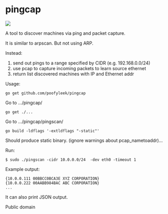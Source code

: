 pingcap
=======

![](http://www.progolf.dk/imageserver/getimage.ashx?Imagename=/Files/Images/ecom/ping-kasket-classic-bright-1388673907_102.jpg&w=308&h=378)

A tool to discover machines via ping and packet capture.

It is similar to arpscan.  But not using ARP.

Instead:

1. send out pings to a range specified by CIDR (e.g. 192.168.0.0/24)
2. use pcap to capture incoming packets to learn source ethernet
3. return list discovered machines with IP and Ethernet addr

Usage:

```
go get github.com/poofyleek/pingcap
```

Go to .../pingcap/

```
go get ./...
```

Go to .../pingcap/pingscan/

```
go build -ldflags '-extldflags "-static"' 
```

Should produce static binary. (ignore warnings about pcap_nametoaddr)...

Run:

```
$ sudo ./pingscan -cidr 10.0.0.0/24  -dev eth0 -timeout 1
```

Example output:
```
{10.0.0.111 00BBCC0BCA3E XYZ CORPORATION}
{10.0.0.222 00AABB984BAC ABC CORPORATION}
...
```

It can also print JSON output.


Public domain
